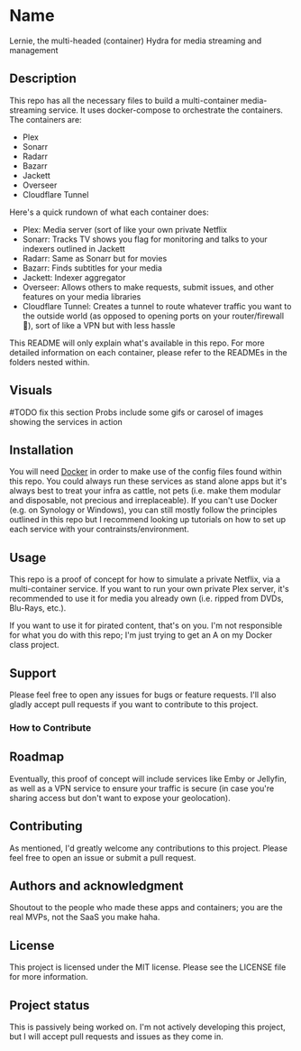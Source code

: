 # Name

Lernie, the multi-headed (container) Hydra for media streaming and management

## Description

This repo has all the necessary files to build a multi-container media-streaming service. It uses docker-compose to orchestrate the containers. The containers are:

* Plex
* Sonarr
* Radarr
* Bazarr
* Jackett
* Overseer
* Cloudflare Tunnel

Here's a quick rundown of what each container does:

* Plex: Media server (sort of like your own private Netflix
* Sonarr: Tracks TV shows you flag for monitoring and talks to your indexers outlined in Jackett
* Radarr: Same as Sonarr but for movies
* Bazarr: Finds subtitles for your media
* Jackett: Indexer aggregator
* Overseer: Allows others to make requests, submit issues, and other features on your media libraries
* Cloudflare Tunnel: Creates a tunnel to route whatever traffic you want to the outside world (as opposed to opening ports on your router/firewall 😬), sort of like a VPN but with less hassle

This README will only explain what's available in this repo. For more detailed information on each container, please refer to the READMEs in the folders nested within.

## Visuals

#TODO fix this section
Probs include some gifs or carosel of images showing the services in action

## Installation

You will need [Docker](https://docs.docker.com/engine/install/) in order to make use of the config files found within this repo. You could always run these services as stand alone apps but it's always best to treat your infra as cattle, not pets (i.e. make them modular and disposable, not precious and irreplaceable). If you can't use Docker (e.g. on Synology or Windows), you can still mostly follow the principles outlined in this repo but I recommend looking up tutorials on how to set up each service with your contrainsts/environment.

## Usage

This repo is a proof of concept for how to simulate a private Netflix, via a multi-container service. If you want to run your own private Plex server, it's recommended to use it for media you already own (i.e. ripped from DVDs, Blu-Rays, etc.). 

If you want to use it for pirated content, that's on you. I'm not responsible for what you do with this repo; I'm just trying to get an A on my Docker class project.

## Support

Please feel free to open any issues for bugs or feature requests. I'll also gladly accept pull requests if you want to contribute to this project.

### How to Contribute

## Roadmap

Eventually, this proof of concept will include services like Emby or Jellyfin, as well as a VPN service to ensure your traffic is secure (in case you're sharing access but don't want to expose your geolocation).

## Contributing

As mentioned, I'd greatly welcome any contributions to this project. Please feel free to open an issue or submit a pull request.

## Authors and acknowledgment

Shoutout to the people who made these apps and containers; you are the real MVPs, not the SaaS you make haha. 

## License

This project is licensed under the MIT license. Please see the LICENSE file for more information.

## Project status

This is passively being worked on. I'm not actively developing this project, but I will accept pull requests and issues as they come in.

```

